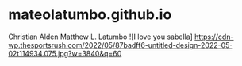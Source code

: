 # mateolatumbo.github.io
Christian Alden Matthew L. Latumbo
 ![I love you sabella] https://cdn-wp.thesportsrush.com/2022/05/87badff6-untitled-design-2022-05-02t114934.075.jpg?w=3840&q=60

